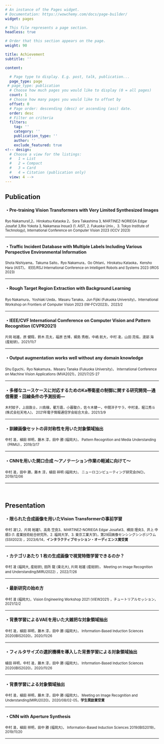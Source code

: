 ```yaml
---
# An instance of the Pages widget.
# Documentation: https://wowchemy.com/docs/page-builder/
widget: pages

# This file represents a page section.
headless: true

# Order that this section appears on the page.
weight: 90

title: Achievement
subtitle: ''

content:

  # Page type to display. E.g. post, talk, publication...
  page_type: page
 # page_type: publication
  # Choose how much pages you would like to display (0 = all pages)
  count: 1
  # Choose how many pages you would like to offset by
  offset: 0
  # Page order: descending (desc) or ascending (asc) date.
  order: desc
  # Filter on criteria
  filters:
    tag: ''
    category: ''
    publication_type: ''
    author: ''
    exclude_featured: true
<!-- design:
  # Choose a view for the listings:
  #   1 = List
  #   2 = Compact
  #   3 = Card
  #   4 = Citation (publication only)
  view: 4 -->
---
```

## Publication
#### ・Pre-training Vision Transformers with Very Limited Synthesized Images
<span style="font-size: 80%">Ryo Nakamura1,2，Hirokatsu Kataoka 2，Sora Takashima 3, MARTINEZ-NORIEGA Edgar Josafat 3,Rio Yokota 3, Nakamasa Inoue3 (1. AIST, 2. Fukuoka Univ.、3.  Tokyo Institute of Technology), International Conference on Computer Vision 2023 (ICCV 2023)</span>

---  
#### ・Traffic Incident Database with Multiple Labels Including Various Perspective Environmental Information
<span style="font-size: 80%">Shota Nishiyama，Takuma Saito，Ryo Nakamura，Go Ohtani，Hirokatsu Kataoka，Kensho Hara (AIST)， IEEE/RSJ International Conference on Intelligent Robots and Systems 2023 (IROS 2023)</span>

---  

#### ・Rough Target Region Extraction with Background Learning
<span style="font-size: 80%">Ryo Nakamura，Yoshiaki Ueda，Masaru Tanaka，Jun Fijiki (Fukuoka University)，International Workshop on Frontiers of Computer Vision 2023 (IW-FCV2023)，2023/2</span>

---  

#### ・IEEE/CVF International Comference on Computer Vision and Pattern Recognition (CVPR2021) 
<span style="font-size: 80%">片岡 裕雄，原 健翔，鈴木 亮太，福原 吉博，綱島 秀樹，中嶋 航大，中村 凌，山田 亮佑，渡部 海 (産総研)，2021/11/7</span>

---  

#### ・Output augmentation works well without any domain knowledge
<span style="font-size: 80%">Shu Eguchi，Ryo Nakamura，Masaru Tanaka (Fukuoka University)， International Conference on Machine Vision Applications (MVA2021)，2021/7/25-27</span>

---  

#### ・多様なユースケースに対応するためのKa帯衛星の制御に関する研究開発―通信需要・回線条件の予測技術―
<span style="font-size: 80%"> 木村紋子，上田敦士，川島穣，瞿万霆，小暮駿介，佐々木健一，中間洋子サラ，中村凌，堀江秀斗 (株式会社天地人)， 2021年電子情報通信学会総合大会，2021/3/9</span>

---

#### ・訓練画像セットの非対称性を用いた対象領域抽出
<span style="font-size: 80%">中村 凌，植田 祥明，藤木 淳，田中 勝 (福岡大)， Pattern Recognition and Media Understanding（PRMU），2019/3/17</span>

---

#### ・CNNを用いた開口合成 〜アノテーション作業の軽減に向けて〜
<span style="font-size: 80%">中村 凌，田中 勝，藤木 淳，植田 祥明 (福岡大)， ニューロコンピューティング研究会(NC)，2019/12/06</span>

---

<br />

## Presentation

#### ・限られた合成画像を用いたVision Transformerの事前学習
<span style="font-size: 80%">中村 凌1,2、片岡 裕雄1、高島 空良3、MARTINEZ-NORIEGA Edgar Josafat3、横田 理央3、井上 中順3 (1. 産業技術総合研究所、2. 福岡大学、3. 東京工業大学)，第29回画像センシングシンポジウム(SSII2023) ，2023/6/14，**インタラクティブセッション・オーディエンス賞受賞**</span>

---

#### ・カテゴリあたり 1 枚の生成画像で視覚特徴学習できるのか？
<span style="font-size: 80%">中村 凌 (福岡大, 産総研), 田所 龍 (東北大), 片岡 裕雄 (産総研)， Meeting on Image Recognition and Understanding(MIRU2022) ，2022/7/26</span>

---

#### ・最新研究の始め方
<span style="font-size: 80%">中村 凌 (福岡大)，Vision Engineering Workshop 2021 (ViEW2021) ，チュートリアルセッション，2021/12/2</span>

---

#### ・背景学習によるVAEを用いた大雑把な対象領域抽出
<span style="font-size: 80%">中村 凌，植田 祥明，藤木 淳，田中 勝 (福岡大)， Information-Based Induction Sciences 2020(IBIS2020)，2020/11/26</span>

---

#### ・フィルタサイズの選択機構を導入した背景学習による対象領域抽出
<span style="font-size: 80%">植田 祥明，中村 凌，藤木 淳，田中 勝 (福岡大)， Information-Based Induction Sciences 2020(IBIS2020)，2020/11/26</span>

---

#### ・背景学習による対象領域抽出
<span style="font-size: 80%">中村 凌，植田 祥明，藤木 淳，田中 勝 (福岡大)， Meeting on Image Recognition and Understanding(MIRU2020)，2020/08/02-05，**学生奨励賞受賞**</span>

---

#### ・CNN with Aperture Synthesis
<span style="font-size: 80%">中村 凌，植田 祥明，田中 勝 (福岡大)， Information-Based Induction Sciences 2019(IBIS2019)，2019/11/20</span>

---
